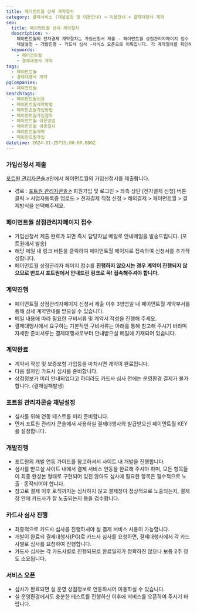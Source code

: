 ```yaml
---
title: 페이먼트월 상세 계약절차
category: 결제서비스 (채널설정 및 이용안내) > 이용안내 > 결제대행사 계약
seo:
  title: 페이먼트월 상세 계약절차
  description: >-
    페이먼트월의 전자결제 계약절차는 가입신청서 제출 - 페이먼트월 상점관리자페이지 접수 - 계약진행 - 계약완료 - 포트원 관리자콘솔
    채널설정 - 개발진행 - 카드사 심사 -서비스 오픈으로 이뤄집니다. 각 계약절차를 확인해보세요.
  keywords:
    - 페이먼트월
    - 결제대행사 계약
tags:
  - 페이먼트월
  - 결제대행사 계약
pgCompanies:
  - 페이먼트월
searchTags:
  - 페이먼트월이용
  - 페이먼트월계약방법
  - 페이먼츠월가입방법
  - 페이먼트월가입절차
  - 페이먼트월 이용방법
  - 페이먼트월 이용절차
  - 페이먼트월계약
  - 페이먼트월가입
datetime: 2024-01-25T15:00:00.000Z
---
```


<Callout content="" title="페이먼트월과 계약을 맺으시기 위한 절차를 순서대로 알려드립니다." />

### **가입신청서 제출**

[포트원 관리자콘솔↗](https://admin.portone.io/)안에서 페이먼트월의 가입신청서를 제출합니다.

- 경로 : [포트원 관리자콘솔↗](https://admin.portone.io/) 회원가입 및 로그인 > 좌측 상단 \[전자결제 신청] 버튼 클릭 > 사업자등록증 업로드 > 전자결제 직접 신청 > 해외결제 > 페이먼트월 > 결제방식을 선택해주세요.

<Callout icon="" title="전자결제 신청방법 보러가기↗" />





### **페이먼트월 상점관리자페이지 접수** <Highlight text="(중요)" />

- 가입신청서 제출 완료가 되면 즉시 담당자님 메일로 안내메일을 발송드립니다. (포트원에서 발송)
- 해당 메일 내 링크 버튼을 클릭하여 페이먼트월 페이지로 접속하여 신청서를 추가작성합니다.
- 페이먼트월 상점관리자 페이지 접수를 **진행하지 않으시는 경우 계약이 진행되지 않으므로 반드시 포트원에서 안내드린 링크로 꼭! 접속해주셔야 합니다.**

### **계약진행**

- 페이먼트월 상점관리자페이지 신청서 제출 이후 3영업일 내 페이먼트월 계약부서를 통해 상세 계약안내를 받으실 수 있습니다.
- 메일 내용에 따라 필요한 구비서류 및 계약서 작성을 진행해 주세요.
- 결제대행사에서 요구하는 기본적인 구비서류는 아래를 통해 참고해 주시기 바라며 자세한 준비서류는 결제대행사로부터 안내받으실 메일에 기재되어 있습니다.

<Callout title="계약 구비서류 보러가기 ↗" icon="" />

### **계약완료**

- 계약서 작성 및 보증보험 가입등을 마치시면 계약이 완료됩니다.
- 다음 절차인 카드사 심사를 준비합니다.
- 상점정보가 미리 안내되었다고 하더라도 카드사 심사 전에는 운영환경 결제가 불가합니다. (결제실패발생)

### **포트원 관리자콘솔 채널설정**

- 심사를 위해 연동 테스트를 미리 준비합니다.
- 먼저 포트원 관리자 콘솔에서 사용하실 결제대행사와 발급받으신 페이먼트월 KEY를 설정합니다.

<Callout icon="" title="페이먼트월 채널설정방법 보러가기 ↗" />

### **개발진행**

- 포트원의 개발 연동 가이드를 참고하셔서 사이트 내 개발을 진행합니다.
- 심사를 받으실 사이트 내에서 결제 서비스 연동을 완료해 주셔야 하며, 모든 항목들이 최종 완성본 형태로 구현되어 있진 않아도 심사에 필요한 항목은 필수적으로 노출 · 동작되어야 합니다.
- 참고로 결제 이후 로직까지는 심사하지 않고 결제창이 정상적으로 노출되는지, 결제창 안에 카드사가 잘 노출되는지 등을 검수합니다.

### **카드사 심사 진행**

- 최종적으로 카드사 심사를 진행하셔야 실 결제 서비스 사용이 가능합니다.
- 개발이 완료되 결제대행사(PG)로 카드사 심사를 요청하면, 결제대행사에서 각 카드사별로 심사를 요청하여 진행합니다.
- 카드사 심사는 각 카드사별로 진행되므로 완료일자가 정확하진 않으나 보통 2주 정도 소요됩니다.

### **서비스 오픈**

- 심사가 완료되면 실 운영 상점정보로 연동하시어 이용하실 수 있습니다.
- 실 운영환경에서도 충분한 테스트를 진행하신 이후에 서비스를 오픈하여 주시기 바랍니다.

